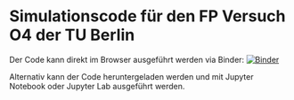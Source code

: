 # Simulationscode für den FP Versuch O4 der TU Berlin

Der Code kann direkt im Browser ausgeführt werden via Binder: [![Binder](https://mybinder.org/badge_logo.svg)](https://mybinder.org/v2/gh/bp-mbi/FP-O4_FTH/0537fd6cca630720ac4e7b1b65e2ac18de75c2c7)

Alternativ kann der Code heruntergeladen werden und mit Jupyter Notebook oder Jupyter Lab ausgeführt werden.



